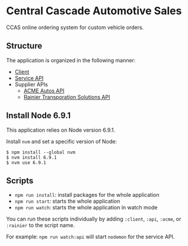 # Central Cascade Automotive Sales

CCAS online ordering system for custom vehicle orders.

## Structure

The application is organized in the following manner:
* [Client](./client)
* [Service API](./api)
* Supplier APIs
    * [ACME Autos API](./suppliers/acme)
    * [Rainier Transporation Solutions API](./suppliers/rainier)

## Install Node 6.9.1

This application relies on Node version 6.9.1.

Install `nvm` and set a specific version of Node:

    $ npm install --global nvm
    $ nvm install 6.9.1
    $ nvm use 6.9.1

## Scripts

* `npm run install`: install packages for the whole application
* `npm run start`: starts the whole application
* `npm run watch`: starts the whole application in watch mode

You can run these scripts individually by adding `:client`, `:api`, `:acme`, or `:rainier` to the script name.

For example: `npm run watch:api` will start `nodemon` for the service API.